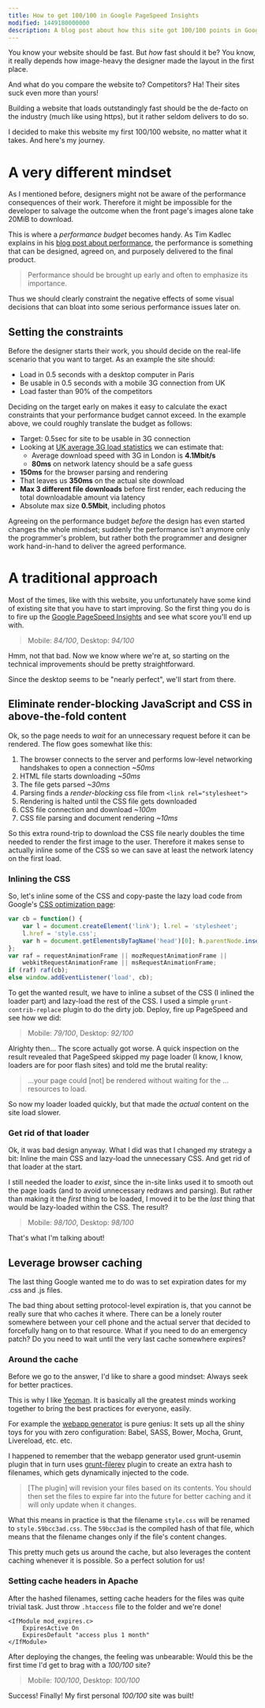 ```yaml
---
title: How to get 100/100 in Google PageSpeed Insights
modified: 1449180000000
description: A blog post about how this site got 100/100 points in Google PageSpeed Insights benchmark.
---
```


You know your website should be fast. But *how* fast should it be? You know,
it really depends how image-heavy the designer made the layout in the first
place.

And what do you compare the website to? Competitors? Ha! Their sites suck even
more than yours!

Building a website that loads outstandingly fast should be the de-facto on the
industry (much like using https), but it rather seldom delivers to do so.

I decided to make this website my first 100/100 website, no matter what it
takes. And here's my journey.

# A very different mindset

As I mentioned before, designers might not be aware of the performance
consequences of their work. Therefore it might be impossible for the developer to
salvage the outcome when the front page's images alone take 20MiB to download.

This is where a *performance budget* becomes handy. As Tim Kadlec explains in
his [blog post about performance][perf-budget], the performance is something
that can be designed, agreed on, and purposely delivered to the final product.

> Performance should be brought up early and often to emphasize its importance.

Thus we should clearly constraint the negative effects of some visual decisions
that can bloat into some serious performance issues later on.

## Setting the constraints

Before the designer starts their work, you should decide on the real-life
scenario that you want to target. As an example the site should:

* Load in 0.5 seconds with a desktop computer in Paris
* Be usable in 0.5 seconds with a mobile 3G connection from UK
* Load faster than 90% of the competitors

Deciding on the target early on makes it easy to calculate the exact constraints
that your performance budget cannot exceed. In the example above, we could
roughly translate the budget as follows:

* Target: 0.5sec for site to be usable in 3G connection
* Looking at [UK average 3G load statistics][3g-charts] we can estimate that:
  * Average download speed with 3G in London is **4.1Mbit/s**
  * **80ms** on network latency should be a safe guess
* **150ms** for the browser parsing and rendering
* That leaves us **350ms** on the actual site download
* **Max 3 different file downloads** before first render, each reducing the
  total downloadable amount via latency
* Absolute max size **0.5Mbit**, including photos

Agreeing on the performance budget *before* the design has even started changes
the whole mindset; suddenly the performance isn't anymore only the programmer's
problem, but rather both the programmer and designer work hand-in-hand to
deliver the agreed performance.

# A traditional approach

Most of the times, like with this website, you unfortunately have some kind of
existing site that you have to start improving. So the first thing you do is
to fire up the [Google PageSpeed Insights][pagespeed] and see what score you'll
end up with.

> Mobile: *84/100*, Desktop: *94/100*

Hmm, not that bad. Now we know where we're at, so starting on the technical
improvements should be pretty straightforward.

Since the desktop seems to be "nearly perfect", we'll start from there.

## Eliminate render-blocking JavaScript and CSS in above-the-fold content

Ok, so the page needs to *wait* for an unnecessary request before it can be
rendered. The flow goes somewhat like this:

1. The browser connects to the server and performs low-level networking
   handshakes to open a connection _~50ms_
2. HTML file starts downloading _~50ms_
3. The file gets parsed _~30ms_
4. Parsing finds a *render-blocking* css file from `<link rel="stylesheet">`
5. Rendering is halted until the CSS file gets downloaded
6. CSS file connection and download _~100m_
7. CSS file parsing and document rendering _~10ms_

So this extra round-trip to download the CSS file nearly doubles the time needed
to render the first image to the user. Therefore it makes sense to actually
inline some of the CSS so we can save at least the network latency on the first
load.

### Inlining the CSS

So, let's inline some of the CSS and copy-paste the lazy load code from Google's
[CSS optimization page][google-css-opt]:
```javascript
var cb = function() {
    var l = document.createElement('link'); l.rel = 'stylesheet';
    l.href = 'style.css';
    var h = document.getElementsByTagName('head')[0]; h.parentNode.insertBefore(l, h);
};
var raf = requestAnimationFrame || mozRequestAnimationFrame ||
    webkitRequestAnimationFrame || msRequestAnimationFrame;
if (raf) raf(cb);
else window.addEventListener('load', cb);
```

To get the wanted result, we have to inline a subset of the CSS (I
inlined the loader part) and lazy-load the rest of the CSS. I used a simple
`grunt-contrib-replace` plugin to do the dirty job. Deploy, fire up PageSpeed
and see how we did:

> Mobile: *79/100*, Desktop: *92/100*

Alrighty then... The score actually got worse. A quick inspection on the result
revealed that PageSpeed skipped my page loader (I know, I know, loaders are for
poor flash sites) and told me the brutal reality:

> ...your page could [not] be rendered without waiting for the ... resources
  to load.

So now my loader loaded quickly, but that made the *actual* content on the site
load slower.

### Get rid of that loader

Ok, it was bad design anyway. What I did was that I changed my strategy a bit:
Inline the main CSS and lazy-load the unnecessary CSS. And get rid of that
loader at the start.

I still needed the loader to *exist*, since the in-site links used it to smooth
out the page loads (and to avoid unnecessary redraws and parsing). But rather
than making it the *first* thing to be loaded, I moved it to be the *last* thing
that would be lazy-loaded within the CSS. The result?

> Mobile: *98/100*, Desktop: *98/100*

That's what I'm talking about!

## Leverage browser caching

The last thing Google wanted me to do was to set expiration dates for my .css
and .js files.

The bad thing about setting protocol-level expiration is, that you cannot be
really sure that who caches it where. There can be a lonely router somewhere
between your cell phone and the actual server that decided to forcefully hang
on to that resource. What if you need to do an emergency patch? Do you need to
wait until the very last cache somewhere expires?

### Around the cache

Before we go to the answer, I'd like to share a good mindset: Always seek for
better practices.

This is why I like [Yeoman](http://yeoman.io/). It is basically all the greatest
minds working together to bring the best practices for everyone, easily.

For example the [webapp generator][webapp-gen] is pure genius: It sets up all
the shiny toys for you with zero configuration: Babel, SASS, Bower, Mocha,
Grunt, Livereload, etc. etc.

I happened to remember that the webapp generator used grunt-usemin
plugin that in turn uses [grunt-filerev][grunt-filerev] plugin to create an
extra hash to filenames, which gets dynamically injected to the code.

> [The plugin] will revision your files based on its contents. You should then
  set the files to expire far into the future for better caching and it will
  only update when it changes.

What this means in practice is that the filename `style.css` will be renamed to
`style.59bcc3ad.css`. The `59bcc3ad` is the compiled hash of that file, which
means that the filename changes only if the file's content changes.

This pretty much gets us around the cache, but also leverages the content
caching whenever it is possible. So a perfect solution for us!

### Setting cache headers in Apache

After the hashed filenames, setting cache headers for the files was quite
trivial task. Just throw `.htaccess` file to the folder and we're done!

```
<IfModule mod_expires.c>
    ExpiresActive On
    ExpiresDefault "access plus 1 month"
</IfModule>
```

After deploying the changes, the feeling was unbearable: Would this be the first
time I'd get to brag with a _100/100_ site?

> Mobile: *100/100*, Desktop: *100/100*

Success! Finally! My first personal _100/100_ site was built!


[perf-budget]:https://timkadlec.com/2013/01/setting-a-performance-budget/
[3g-charts]:http://media.ofcom.org.uk/news/2014/3g-4g-bb-speeds/
[pagespeed]:https://developers.google.com/speed/pagespeed/insights/
[google-css-opt]:https://developers.google.com/speed/docs/insights/OptimizeCSSDelivery#example
[webapp-gen]:https://github.com/yeoman/generator-webapp
[grunt-usemin]:https://www.npmjs.com/package/grunt-usemin
[grunt-filerev]:https://github.com/yeoman/grunt-filerev
